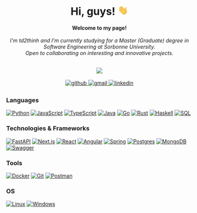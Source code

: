 <h1 align="center">Hi, guys! <img src="https://github.com/FujiwaraChoki/FujiwaraChoki/blob/main/assets/238178097-766d336d-b87d-44ba-807c-c51de2bc6b4d.gif" width="28px" alt="👋"></h1>

<p align="center">
    <b>Welcome to my page!</b><br><br>
    <i>
        I'm td2thinh and I'm currently studying for a Master (Graduate) degree in Software Engineering at Sorbonne University.<br>
        Open to collaborating on interesting and innovative projects.<br>
    </i><br>
</p>

<p align="center">
  <img src="https://komarev.com/ghpvc/?username=td2thinh&style=for-the-badge" />
</p>

<div align="center">
<a href="https://github.com/td2thinh" target="_blank">
<img src=https://img.shields.io/badge/github-%2324292e.svg?&style=for-the-badge&logo=github&logoColor=white alt=github style="margin-bottom: 5px;" />
</a>
<a href="mailto:td2thinh@gmail.com" target="_blank">
<img src=https://img.shields.io/badge/Gmail-D14836?style=for-the-badge&logo=Gmail&color=gray alt=gmail style="margin-bottom: 5px;" />
</a>
<a href="https://www.linkedin.com/in/td2thinh/" target="_blank">
<img src=https://img.shields.io/badge/linkedin-%231E77B5.svg?&style=for-the-badge&logo=linkedin&logoColor=white alt=linkedin style="margin-bottom: 5px;" />
</a>
</div>

### Languages

[![Python](https://img.shields.io/badge/python-black?style=for-the-badge&logo=python)](https://github.com/td2thinh)
[![JavaScript](https://img.shields.io/badge/javascript-black?style=for-the-badge&logo=javascript)](https://github.com/td2thinh)
[![TypeScript](https://img.shields.io/badge/typescript-black?style=for-the-badge&logo=typescript)](https://github.com/td2thinh)
[![Java](https://img.shields.io/badge/java-black?style=for-the-badge&logo=openjdk)](https://github.com/td2thinh)
[![Go](https://img.shields.io/badge/go-black?style=for-the-badge&logo=go)](https://github.com/td2thinh)
[![Rust](https://img.shields.io/badge/rust-black?style=for-the-badge&logo=rust&logoColor=white)](https://github.com/td2thinh)
[![Haskell](https://img.shields.io/badge/haskell-black?style=for-the-badge&logo=haskell&logoColor=white)](https://github.com/td2thinh)
[![SQL](https://img.shields.io/badge/sql-black?style=for-the-badge&logo=mysql)](https://github.com/td2thinh)

### Technologies & Frameworks

[![FastAPI](https://img.shields.io/badge/fastapi-black?style=for-the-badge&logo=fastapi)](https://github.com/td2thinh)
[![Next.js](https://img.shields.io/badge/next.js-000000?style=for-the-badge&logo=nextdotjs&logoColor=white)](https://github.com/td2thinh)
[![React](https://img.shields.io/badge/react-black?style=for-the-badge&logo=react)](https://github.com/td2thinh)
[![Angular](https://img.shields.io/badge/angular-black?style=for-the-badge&logo=angular)](https://github.com/td2thinh)
[![Spring](https://img.shields.io/badge/spring-black?style=for-the-badge&logo=spring)](https://github.com/td2thinh)
[![Postgres](https://img.shields.io/badge/postgres-black?style=for-the-badge&logo=postgresql)](https://github.com/td2thinh)
[![MongoDB](https://img.shields.io/badge/mongodb-black?style=for-the-badge&logo=mongodb)](https://github.com/td2thinh)
[![Swagger](https://img.shields.io/badge/swagger-black?style=for-the-badge&logo=swagger)](https://github.com/td2thinh)

### Tools

[![Docker](https://img.shields.io/badge/docker-black?style=for-the-badge&logo=docker)](https://github.com/td2thinh)
[![Git](https://img.shields.io/badge/git-black?style=for-the-badge&logo=git)](https://github.com/td2thinh)
[![Postman](https://img.shields.io/badge/postman-black?style=for-the-badge&logo=postman)](https://github.com/td2thinh)

### OS

[![Linux](https://img.shields.io/badge/linux-black?style=for-the-badge&logo=Linux)](https://github.com/td2thinh)
[![Windows](https://img.shields.io/badge/Windows-black?style=for-the-badge&logo=Windows)](https://github.com/td2thinh)
